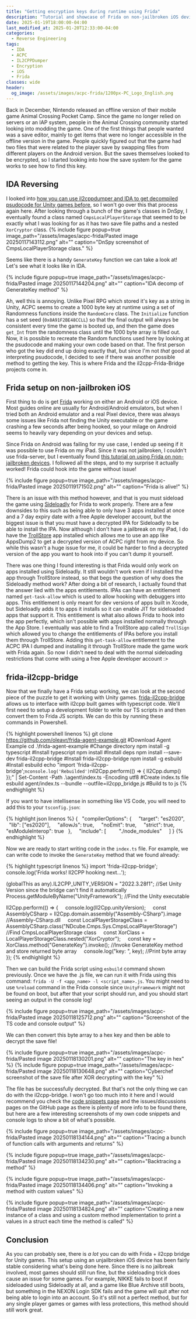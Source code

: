 ```yaml
---
title: "Getting encryption keys during runtime using Frida"
description: "Tutorial and showcase of Frida on non-jailbroken iOS devices"
date: 2025-01-19T18:00:00-04:00
last_modified_at: 2025-01-20T12:33:00-04:00
categories:
  - Reverse Engineering
tags:
  - IDA
  - ACPC
  - IL2CPPDumper
  - Encryption
  - iOS
  - Frida
classes: wide
header:
  og_image: /assets/images/acpc-frida/1200px-PC_Logo_English.png
---
```


Back in December, Nintendo released an offline version of their mobile game Animal Crossing Pocket Camp. Since the game no longer relied on servers or an IAP system, people in the Animal Crossing community started looking into modding the game. One of the first things that people wanted was a save editor, mainly to get items that were no longer accessible in the offline version in the game.
People quickly figured out that the game had two files that were related to the player save by swapping files from different players on the Android version. But the saves themselves looked to be encrypted, so I started looking into how the save system for the game works to see how to find this key.

## IDA Reversing

I looked into [how you can use il2cppdumper and IDA to get decompiled psudocode for Unity games before](https://maren0000.github.io/website/reverse%20engineering/Breaking-DRPG/), so I won't go over this that process again here. After looking through a bunch of the game's classes in DnSpy, I eventually found a class named `CmpsLocalPlayerStorage` that seemed to be exactly what I was looking for as it has two save file paths and a nested `XorCryptor` class.
{% include figure popup=true image_path="/assets/images/acpc-frida/Pasted image 20250117143112.png" alt="" caption="DnSpy screenshot of CmpsLocalPlayerStorage class." %}

Seems like there is a handy `GenerateKey` function we can take a look at! Let's see what it looks like in IDA.

{% include figure popup=true image_path="/assets/images/acpc-frida/Pasted image 20250117144204.png" alt="" caption="IDA decomp of GenerateKey method" %}

Ah, well this is annoying. Unlike Pixel RPG which stored it's key as a string in Unity, ACPC seems to create a 1000 byte key at runtime using a set of Randomness functions inside the `RandomCore` class. The `Initialize` function has a set seed (`0x8A91F2BE48CCLL`) so that the final output will always be consistent every time the game is booted up, and then the game does `get_Int` from the randomness class until the 1000 byte array is filled out.
Now, it is possible to recreate the Random functions used here by looking at the psudocode and making your own code based on that. The first person who got the key did end up doing exactly that, but since I'm not *that* good at interpreting psudocode, I decided to see if there was another possible method to getting the key. This is where Frida and the il2cpp-Frida-Bridge projects come in.

## Frida setup on non-jailbroken iOS

First thing to do is get [Frida](https://frida.re/) working on either an Android or iOS device. Most guides online are usually for Android/Android emulators, but when I tried both an Android emulator and a real Pixel device, there was always some issues like Frida not finding the Unity executable or the game crashing a few seconds after being hooked, so your milage on Android seems to heavily vary depending on your devices and setup.

Since Frida on Android was failing for my use case, I ended up seeing if it was possible to use Frida on my iPad. Since it was not jailbroken, I couldn't use frida-server, but I eventually found [this tutorial on using Frida on non-jailbroken devices](https://infosecwriteups.com/unlocking-potential-exploring-frida-objection-on-non-jailbroken-devices-without-application-ed0367a84f07). I followed all the steps, and to my surprise it actually worked! Frida could hook into the game without issue!

{% include figure popup=true image_path="/assets/images/acpc-frida/Pasted image 20250119171502.png" alt="" caption="Frida is alive!" %}

There is an issue with this method however, and that is you must sideload the game using [Sideloadly](https://sideloadly.io/) for Frida to work properly. There are a few downsides to this such as being able to only have 3 apps installed at once and a 7 day expiry date with a free Apple developer account, but the biggest issue is that you must have a decrypted IPA for Sideloadly to be able to install the IPA. Now although I don't have a jailbreak on my iPad, I do have the [TrollStore](https://ios.cfw.guide/installing-trollstore/) app installed which allows me to use an app like AppsDump2 to get a decrypted version of ACPC right from my device. So while this wasn't a huge issue for me, it could be harder to find a decrypted version of the app you want to hook into if you can't dump it yourself.

There was one thing I found interesting is that Frida would only work on apps installed using Sideloadly. It still wouldn't work even if I installed the app through TrollStore instead, so that begs the question of why does the Sideloadly method work? After doing a bit of research, I actually found that the answer lied with the apps entitlements. IPAs can have an entitlement named `get-task-allow` which is used to allow hooking with debuggers into apps. This entitlement is only meant for dev versions of apps built in Xcode, but Sideloadly adds it to apps it installs so it can enable JIT for sideloaded apps that support it. This entitlement is what also allows Frida to hook into the app perfectly, which isn't possible with apps installed normally through the App Store.
I eventually was able to find a TrollStore app called `TrollSign` which allowed you to change the entitlements of IPAs before you install them through TrollStore. Adding this `get-task-allow` entitlement to the ACPC IPA I dumped and installing it through TrollStore made the game work with Frida again. So now I didn't need to deal with the normal sideloading restrictions that come with using a free Apple developer account :>

## frida-il2cpp-bridge

Now that we finally have a Frida setup working, we can look at the second piece of the puzzle to get it working with Unity games. [frida-il2cpp-bridge](https://github.com/vfsfitvnm/frida-il2cpp-bridge) allows us to interface with il2cpp built games with typescript code. We'll first need to setup a development folder to write our TS scripts in and then convert them to Frida JS scripts. We can do this by running these commands in Powershell.

{% highlight powershell linenos %}
git clone https://github.com/oleavr/frida-agent-example.git #Download Agent Example
cd .\frida-agent-example #Change directory
npm install -g typescript #Install typescript
npm install #Install deps
npm install --save-dev frida-il2cpp-bridge #Install frida-il2cpp-bridge
npm install -g esbuild #Install esbuild
echo "import 'frida-il2cpp-bridge';`nconsole.log('Rebuilded')`nIl2Cpp.perform(() => { Il2Cpp.dump() });" | Set-Content -Path .\agent\index.ts -Encoding utf8 #Create index.ts file
esbuild agent/index.ts --bundle --outfile=il2cpp_bridge.js #Build ts to js
{% endhighlight %}

If you want to have intellisense in something like VS Code, you will need to add this to your `tsconfig.json`:

{% highlight json linenos %}
{
  "compilerOptions": {
    "target": "es2020",
    "lib": ["es2020"],
    "allowJs": true,
    "noEmit": true,
    "strict": true,
    "esModuleInterop": true
  },
    "include": [
        "./node_modules"
    ]
}
{% endhighlight %}

Now we are ready to start writing code in the `index.ts` file. For example, we can write code to invoke the `GenerateKey` method that we found already:

{% highlight typescript linenos %}
import 'frida-il2cpp-bridge';
console.log('Frida works! Il2CPP hooking next...');

(globalThis as any).IL2CPP_UNITY_VERSION = "2022.3.28f1"; //Set Unity Version since the bridge can't find it automatically
Process.getModuleByName("UnityFramework"); //Find the Unity executable

Il2Cpp.perform(() => {
    console.log(Il2Cpp.unityVersion);
    const AssemblyCSharp = Il2Cpp.domain.assembly("Assembly-CSharp").image //Assembly-CSharp.dll
    const LocalPlayerStorageClass = AssemblyCSharp.class("NDcube.Cmps.Sys.CmpsLocalPlayerStorage") //Find CmpsLocalPlayerStorage class
    const XorClass = LocalPlayerStorageClass.nested("XorCryptor");
    const key = XorClass.method("GenerateKey").invoke(); //Invoke GenerateKey method and store returned byte array
    console.log("key: ", key); //Print byte array
});
{% endhighlight %}

Then we can build the Frida script using `esbuild` command shown previously. Once we have the .js file, we can run it with Frida using this command: `frida -U -f <app_name> -l <script_name>.js`. You might need to use `%reload` command in the Frida console since `UnityFramework` might not be found on boot, but after that your script should run, and you should start seeing an output in the console log!

{% include figure popup=true image_path="/assets/images/acpc-frida/Pasted image 20250118125712.png" alt="" caption="Screenshot of the TS code and console output" %}

We can then convert this byte array to a hex key and then be able to decrypt the save file!

{% include figure popup=true image_path="/assets/images/acpc-frida/Pasted image 20250118130201.png" alt="" caption="The key in hex" %}
{% include figure popup=true image_path="/assets/images/acpc-frida/Pasted image 20250118130648.png" alt="" caption="Cyberchef screenshot of the save file after XOR decrypting with the key" %}

The file has be successfully decrypted. But that's not the only thing we can do with the il2cpp-bridge. I won't go too much into it here and I would recommend you check the [code snippets page](https://github.com/vfsfitvnm/frida-il2cpp-bridge/wiki/Snippets) and the issues/discussions pages on the GitHub page as there is plenty of more info to be found there, but here are a few interesting screenshots of my own code snippets and console logs to show a bit of what's possible.

{% include figure popup=true image_path="/assets/images/acpc-frida/Pasted image 20250118134144.png" alt="" caption="Tracing a bunch of function calls with arguments and returns" %}

{% include figure popup=true image_path="/assets/images/acpc-frida/Pasted image 20250118134230.png" alt="" caption="Backtracing a method" %}

{% include figure popup=true image_path="/assets/images/acpc-frida/Pasted image 20250118134406.png" alt="" caption="Invoking a method with custom values" %}

{% include figure popup=true image_path="/assets/images/acpc-frida/Pasted image 20250118134824.png" alt="" caption="Creating a new instance of a class and using a custom method implementation to print a values in a struct each time the method is called" %}

## Conclusion

As you can probably see, there is *a lot* you can do with Frida + il2cpp bridge for Unity games. This setup using an unjailbroken iOS device has been fairly stable considering what's being done here. Since there is no jailbreak involved, most games should still run fine, but the sideloading trick does cause an issue for some games. For example, NIKKE fails to boot if sideloaded using Sideloadly at all, and a game like Blue Archive still boots, but something in the NEXON Login SDK fails and the game will quit after not being able to login into an account. So it's still not a perfect method, but for any single player games or games with less protections, this method should still work great.